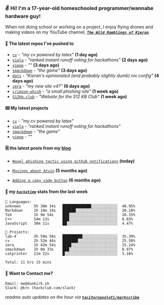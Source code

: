 ### ✌️ Hi! I'm a 17-year-old homeschooled programmer/wannabe hardware guy!

When not doing school or working on a project, I enjoy flying drones and making videos on my YouTube channel, [**_`The Wild Ramblings of Kieran`_**](https://youtube.com/@kieran.rambles).

#### 👷 The latest repos I've pushed to

- [`cv`](https://github.com/taciturnaxolotl/cv) - _"my cv powered by latex"_ **(1 day ago)**
- [`viola`](https://github.com/taciturnaxolotl/viola) - _"ranked instant runoff voting for hackathons"_ **(2 days ago)**
- [`yippe`](https://github.com/taciturnaxolotl/yippe) - _""_ **(3 days ago)**
- [`smackdown`](https://github.com/taciturnaxolotl/smackdown) - _"the game"_ **(3 days ago)**
- [`dots`](https://github.com/taciturnaxolotl/dots) - _"Kieran's opinionated (and probably slightly dumb) nix config"_ **(4 days ago)**
- [`zera`](https://github.com/taciturnaxolotl/zera) - _"my new site v4?"_ **(6 days ago)**
- [`crimson-phish`](https://github.com/taciturnaxolotl/crimson-phish) - _"a small phishing site"_ **(1 week ago)**
- [`512kb.club`](https://github.com/kevquirk/512kb.club) - _"Website for the 512 KB Club"_ **(1 week ago)**

#### ⌨️ My latest projects

- [`cv`](https://github.com/taciturnaxolotl/cv) - _"my cv powered by latex"_
- [`viola`](https://github.com/taciturnaxolotl/viola) - _"ranked instant runoff voting for hackathons"_
- [`smackdown`](https://github.com/taciturnaxolotl/smackdown) - _"the game"_
- [`yippe`](https://github.com/taciturnaxolotl/yippe) - _""_

#### 🗒️ the latest posts from my [blog](https://dunkirk.sh)

- [`Novel phishing tactic using github notifications`](https://dunkirk.sh/blog/github-phishing/) **(today)**

- [`Musings about Atuin`](https://dunkirk.sh/blog/atuin/) **(5 months ago)**

- [`Adding a copy code button`](https://dunkirk.sh/blog/adding-a-copy-button/) **(6 months ago)**



#### 📡 my [_`hackatime`_](https://waka.hackclub.com) stats from the last week

```text
💾 Languages:
unknown      5h 30m 34s   █████████████░░░░░░░░░░░░  48.95%
Markdown     2h 16m 19s   ██████░░░░░░░░░░░░░░░░░░░  20.18%
TeX          1h 9m 54s    ███░░░░░░░░░░░░░░░░░░░░░░  10.35%
C++          54m 13s      ███░░░░░░░░░░░░░░░░░░░░░░  8.03%
JavaScript   30m 11s      ██░░░░░░░░░░░░░░░░░░░░░░░  4.47%

💼 Projects:
lab-4        3h 58m 58s   █████████░░░░░░░░░░░░░░░░  35.39%
cv           2h 52m 44s   ███████░░░░░░░░░░░░░░░░░░  25.58%
zera         1h 42m 54s   ████░░░░░░░░░░░░░░░░░░░░░  15.24%
smackdown    1h 0m 33s    ███░░░░░░░░░░░░░░░░░░░░░░  8.97%
catprinter   21m 22s      █░░░░░░░░░░░░░░░░░░░░░░░░  3.16%

Total: 11 hrs 15 mins
```

#### 📮 Want to Contact me?

```text
Email: me@dunkirk.sh
Slack: @krn (hackclub.com/slack)
```

_readme auto updates on the hour via [**`taciturnaxolotl/markscribe`**](https://github.com/taciturnaxolotl/markscribe)_
